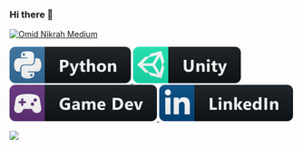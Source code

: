 ### Hi there 👋

<!--
**mefamina/mefamina** is a ✨ _special_ ✨ repository because its `README.md` (this file) appears on your GitHub profile.

Here are some ideas to get you started:

- 🔭 I’m currently working on ...
- 🌱 I’m currently learning ...
- 👯 I’m looking to collaborate on ...
- 🤔 I’m looking for help with ...
- 💬 Ask me about ...
- 📫 How to reach me: ...
- 😄 Pronouns: ...
- ⚡ Fun fact: ...
--> 
[![Omid Nikrah Medium](https://github-readme-medium.vercel.app/?username=arda.b.arduc)](https://medium.com/@arda.b.arduc)

<a href="#">
    <img src="https://github.com/MikeCodesDotNET/ColoredBadges/raw/master/svg/dev/languages/python.svg" alt="Unity" style="vertical-align:top margin:6px 4px">
  </a>
 <a href="#">
    <img src="https://github.com/MikeCodesDotNET/ColoredBadges/raw/master/svg/dev/frameworks/unity.svg" alt="Unity" style="vertical-align:top margin:6px 4px">
  </a>  
   <a href="#">
    <img src="https://github.com/MikeCodesDotNET/ColoredBadges/raw/master/svg/dev/misc/gamedev.svg" alt="GameDev" style="vertical-align:top margin:6px 4px">
  </a>  
  <a href="#">
    <img src="https://github.com/MikeCodesDotNET/ColoredBadges/raw/master/svg/social/linkedin.svg" alt="LinkedIn" style="vertical-align:top margin:6px 4px">
  </a>
  
![](https://komarev.com/ghpvc/?username=mefamina&color=blueviolet)
